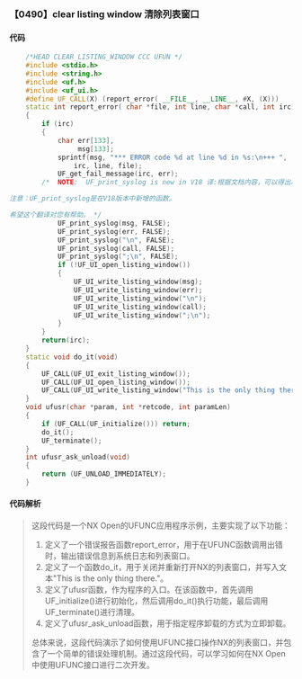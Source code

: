 ### 【0490】clear listing window 清除列表窗口

#### 代码

```cpp
    /*HEAD CLEAR_LISTING_WINDOW CCC UFUN */  
    #include <stdio.h>  
    #include <string.h>  
    #include <uf.h>  
    #include <uf_ui.h>  
    #define UF_CALL(X) (report_error( __FILE__, __LINE__, #X, (X)))  
    static int report_error( char *file, int line, char *call, int irc)  
    {  
        if (irc)  
        {  
            char err[133],  
                 msg[133];  
            sprintf(msg, "*** ERROR code %d at line %d in %s:\n+++ ",  
                irc, line, file);  
            UF_get_fail_message(irc, err);  
        /*  NOTE:  UF_print_syslog is new in V18 译:根据文档内容，可以得出以下翻译：

注意：UF_print_syslog是在V18版本中新增的函数。

希望这个翻译对您有帮助。 */  
            UF_print_syslog(msg, FALSE);  
            UF_print_syslog(err, FALSE);  
            UF_print_syslog("\n", FALSE);  
            UF_print_syslog(call, FALSE);  
            UF_print_syslog(";\n", FALSE);  
            if (!UF_UI_open_listing_window())  
            {  
                UF_UI_write_listing_window(msg);  
                UF_UI_write_listing_window(err);  
                UF_UI_write_listing_window("\n");  
                UF_UI_write_listing_window(call);  
                UF_UI_write_listing_window(";\n");  
            }  
        }  
        return(irc);  
    }  
    static void do_it(void)  
    {  
        UF_CALL(UF_UI_exit_listing_window());  
        UF_CALL(UF_UI_open_listing_window());  
        UF_CALL(UF_UI_write_listing_window("This is the only thing there."));  
    }  
    void ufusr(char *param, int *retcode, int paramLen)  
    {  
        if (UF_CALL(UF_initialize())) return;  
        do_it();  
        UF_terminate();  
    }  
    int ufusr_ask_unload(void)  
    {  
        return (UF_UNLOAD_IMMEDIATELY);  
    }

```

#### 代码解析

> 这段代码是一个NX Open的UFUNC应用程序示例，主要实现了以下功能：
>
> 1. 定义了一个错误报告函数report_error，用于在UFUNC函数调用出错时，输出错误信息到系统日志和列表窗口。
> 2. 定义了一个函数do_it，用于关闭并重新打开NX的列表窗口，并写入文本"This is the only thing there."。
> 3. 定义了ufusr函数，作为程序的入口。在该函数中，首先调用UF_initialize()进行初始化，然后调用do_it()执行功能，最后调用UF_terminate()进行清理。
> 4. 定义了ufusr_ask_unload函数，用于指定程序卸载的方式为立即卸载。
>
> 总体来说，这段代码演示了如何使用UFUNC接口操作NX的列表窗口，并包含了一个简单的错误处理机制。通过这段代码，可以学习如何在NX Open中使用UFUNC接口进行二次开发。
>
